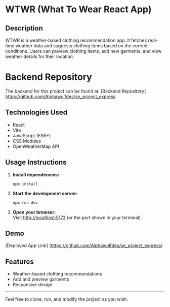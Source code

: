 # WTWR (What To Wear React App)

## Description

WTWR is a weather-based clothing recommendation app. It fetches real-time weather data and suggests clothing items based on the current conditions. Users can preview clothing items, add new garments, and view weather details for their location.

# Backend Repository

The backend for this project can be found at: [Backend Repository]
https://github.com/Alphawolfdes/se_project_express

## Technologies Used

- React
- Vite
- JavaScript (ES6+)
- CSS Modules
- OpenWeatherMap API

## Usage Instructions

1. **Install dependencies:**
   ```
   npm install
   ```
2. **Start the development server:**
   ```
   npm run dev
   ```
3. **Open your browser:**  
   Visit [http://localhost:5173](http://localhost:5173) (or the port shown in your terminal).

## Demo

[Deployed App Link] (https://github.com/Alphawolfdes/se_project_express)

## Features

- Weather-based clothing recommendations
- Add and preview garments
- Responsive design

---

Feel free to clone, run, and modify the project as you wish.
